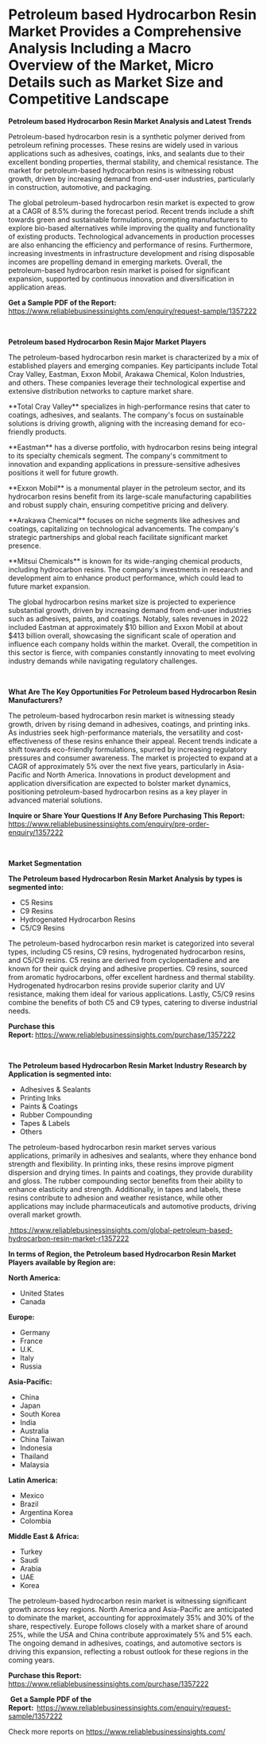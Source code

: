 <p><h1>Petroleum based Hydrocarbon Resin Market Provides a Comprehensive Analysis Including a Macro Overview of the Market, Micro Details such as Market Size and Competitive Landscape</h1></p><p><strong>Petroleum based Hydrocarbon Resin Market Analysis and Latest Trends</strong></p>
<p><p>Petroleum-based hydrocarbon resin is a synthetic polymer derived from petroleum refining processes. These resins are widely used in various applications such as adhesives, coatings, inks, and sealants due to their excellent bonding properties, thermal stability, and chemical resistance. The market for petroleum-based hydrocarbon resins is witnessing robust growth, driven by increasing demand from end-user industries, particularly in construction, automotive, and packaging.</p><p>The global petroleum-based hydrocarbon resin market is expected to grow at a CAGR of 8.5% during the forecast period. Recent trends include a shift towards green and sustainable formulations, prompting manufacturers to explore bio-based alternatives while improving the quality and functionality of existing products. Technological advancements in production processes are also enhancing the efficiency and performance of resins. Furthermore, increasing investments in infrastructure development and rising disposable incomes are propelling demand in emerging markets. Overall, the petroleum-based hydrocarbon resin market is poised for significant expansion, supported by continuous innovation and diversification in application areas.</p></p>
<p><strong>Get a Sample PDF of the Report:&nbsp;</strong> <a href="https://www.reliablebusinessinsights.com/enquiry/request-sample/1357222?utm_campaign=2983&utm_medium=2&utm_source=Github&utm_content=ia&utm_term=02042025&utm_id=petroleum-based-hydrocarbon-resin">https://www.reliablebusinessinsights.com/enquiry/request-sample/1357222</a></p>
<p>&nbsp;</p>
<p><strong>Petroleum based Hydrocarbon Resin Major Market Players</strong></p>
<p><p>The petroleum-based hydrocarbon resin market is characterized by a mix of established players and emerging companies. Key participants include Total Cray Valley, Eastman, Exxon Mobil, Arakawa Chemical, Kolon Industries, and others. These companies leverage their technological expertise and extensive distribution networks to capture market share.</p><p>**Total Cray Valley** specializes in high-performance resins that cater to coatings, adhesives, and sealants. The company's focus on sustainable solutions is driving growth, aligning with the increasing demand for eco-friendly products. </p><p>**Eastman** has a diverse portfolio, with hydrocarbon resins being integral to its specialty chemicals segment. The company's commitment to innovation and expanding applications in pressure-sensitive adhesives positions it well for future growth.</p><p>**Exxon Mobil** is a monumental player in the petroleum sector, and its hydrocarbon resins benefit from its large-scale manufacturing capabilities and robust supply chain, ensuring competitive pricing and delivery.</p><p>**Arakawa Chemical** focuses on niche segments like adhesives and coatings, capitalizing on technological advancements. The company's strategic partnerships and global reach facilitate significant market presence.</p><p>**Mitsui Chemicals** is known for its wide-ranging chemical products, including hydrocarbon resins. The company's investments in research and development aim to enhance product performance, which could lead to future market expansion.</p><p>The global hydrocarbon resins market size is projected to experience substantial growth, driven by increasing demand from end-user industries such as adhesives, paints, and coatings. Notably, sales revenues in 2022 included Eastman at approximately $10 billion and Exxon Mobil at about $413 billion overall, showcasing the significant scale of operation and influence each company holds within the market. Overall, the competition in this sector is fierce, with companies constantly innovating to meet evolving industry demands while navigating regulatory challenges.</p></p>
<p>&nbsp;</p>
<p><strong>What Are The Key Opportunities For Petroleum based Hydrocarbon Resin Manufacturers?</strong></p>
<p><p>The petroleum-based hydrocarbon resin market is witnessing steady growth, driven by rising demand in adhesives, coatings, and printing inks. As industries seek high-performance materials, the versatility and cost-effectiveness of these resins enhance their appeal. Recent trends indicate a shift towards eco-friendly formulations, spurred by increasing regulatory pressures and consumer awareness. The market is projected to expand at a CAGR of approximately 5% over the next five years, particularly in Asia-Pacific and North America. Innovations in product development and application diversification are expected to bolster market dynamics, positioning petroleum-based hydrocarbon resins as a key player in advanced material solutions.</p></p>
<p><strong>Inquire or Share Your Questions If Any Before Purchasing This Report:</strong> <a href="https://www.reliablebusinessinsights.com/enquiry/pre-order-enquiry/1357222?utm_campaign=2983&utm_medium=2&utm_source=Github&utm_content=ia&utm_term=02042025&utm_id=petroleum-based-hydrocarbon-resin">https://www.reliablebusinessinsights.com/enquiry/pre-order-enquiry/1357222</a></p>
<p>&nbsp;</p>
<p><strong>Market Segmentation</strong></p>
<p><strong>The Petroleum based Hydrocarbon Resin Market Analysis by types is segmented into:</strong></p>
<p><ul><li>C5 Resins</li><li>C9 Resins</li><li>Hydrogenated Hydrocarbon Resins</li><li>C5/C9 Resins</li></ul></p>
<p><p>The petroleum-based hydrocarbon resin market is categorized into several types, including C5 resins, C9 resins, hydrogenated hydrocarbon resins, and C5/C9 resins. C5 resins are derived from cyclopentadiene and are known for their quick drying and adhesive properties. C9 resins, sourced from aromatic hydrocarbons, offer excellent hardness and thermal stability. Hydrogenated hydrocarbon resins provide superior clarity and UV resistance, making them ideal for various applications. Lastly, C5/C9 resins combine the benefits of both C5 and C9 types, catering to diverse industrial needs.</p></p>
<p><strong>Purchase this Report:&nbsp;</strong><a href="https://www.reliablebusinessinsights.com/purchase/1357222?utm_campaign=2983&utm_medium=2&utm_source=Github&utm_content=ia&utm_term=02042025&utm_id=petroleum-based-hydrocarbon-resin">https://www.reliablebusinessinsights.com/purchase/1357222</a></p>
<p>&nbsp;</p>
<p><strong>The Petroleum based Hydrocarbon Resin Market Industry Research by Application is segmented into:</strong></p>
<p><ul><li>Adhesives & Sealants</li><li>Printing Inks</li><li>Paints & Coatings</li><li>Rubber Compounding</li><li>Tapes & Labels</li><li>Others</li></ul></p>
<p><p>The petroleum-based hydrocarbon resin market serves various applications, primarily in adhesives and sealants, where they enhance bond strength and flexibility. In printing inks, these resins improve pigment dispersion and drying times. In paints and coatings, they provide durability and gloss. The rubber compounding sector benefits from their ability to enhance elasticity and strength. Additionally, in tapes and labels, these resins contribute to adhesion and weather resistance, while other applications may include pharmaceuticals and automotive products, driving overall market growth.</p></p>
<p><a href="https://www.reliablebusinessinsights.com/global-petroleum-based-hydrocarbon-resin-market-r1357222?utm_campaign=2983&utm_medium=2&utm_source=Github&utm_content=ia&utm_term=02042025&utm_id=petroleum-based-hydrocarbon-resin">&nbsp;https://www.reliablebusinessinsights.com/global-petroleum-based-hydrocarbon-resin-market-r1357222</a></p>
<p><strong>In terms of Region, the Petroleum based Hydrocarbon Resin Market Players available by Region are:</strong></p>
<p>
    <p> <strong> North America: </strong>
        <ul>
            <li>United States</li>
            <li>Canada</li>
        </ul>
        </p> 
    <p> <strong> Europe: </strong>
        <ul>
            <li>Germany</li>
            <li>France</li>
            <li>U.K.</li>
            <li>Italy</li>
            <li>Russia</li>
        </ul>
        </p> 
    <p> <strong> Asia-Pacific: </strong>
        <ul>
            <li>China</li>
            <li>Japan</li>
            <li>South Korea</li>
            <li>India</li>
            <li>Australia</li>
            <li>China Taiwan</li>
            <li>Indonesia</li>
            <li>Thailand</li>
            <li>Malaysia</li>
        </ul>
        </p> 
    <p> <strong> Latin America: </strong>
        <ul>
            <li>Mexico</li>
            <li>Brazil</li>
            <li>Argentina Korea</li>
            <li>Colombia</li>
        </ul>
        </p> 
    <p> <strong> Middle East & Africa: </strong>
        <ul>
            <li>Turkey</li>
            <li>Saudi</li>
            <li>Arabia</li>
            <li>UAE</li>
            <li>Korea</li>
        </ul>
    </p>
    </p>
<p><p>The petroleum-based hydrocarbon resin market is witnessing significant growth across key regions. North America and Asia-Pacific are anticipated to dominate the market, accounting for approximately 35% and 30% of the share, respectively. Europe follows closely with a market share of around 25%, while the USA and China contribute approximately 5% and 5% each. The ongoing demand in adhesives, coatings, and automotive sectors is driving this expansion, reflecting a robust outlook for these regions in the coming years.</p></p>
<p><strong>Purchase this Report: </strong><a href="https://www.reliablebusinessinsights.com/purchase/1357222?utm_campaign=2983&utm_medium=2&utm_source=Github&utm_content=ia&utm_term=02042025&utm_id=petroleum-based-hydrocarbon-resin">https://www.reliablebusinessinsights.com/purchase/1357222</a></p>
<p>&nbsp;<strong>Get a Sample PDF of the Report:&nbsp;&nbsp;</strong><a href="https://www.reliablebusinessinsights.com/enquiry/request-sample/1357222?utm_campaign=2983&utm_medium=2&utm_source=Github&utm_content=ia&utm_term=02042025&utm_id=petroleum-based-hydrocarbon-resin">https://www.reliablebusinessinsights.com/enquiry/request-sample/1357222</a></p>
<p><strong></strong></p>
<p>Check more reports on <a href="https://www.reliablebusinessinsights.com/?utm_campaign=2983&utm_medium=2&utm_source=Github&utm_content=ia&utm_term=02042025&utm_id=petroleum-based-hydrocarbon-resin">https://www.reliablebusinessinsights.com/</a></p>